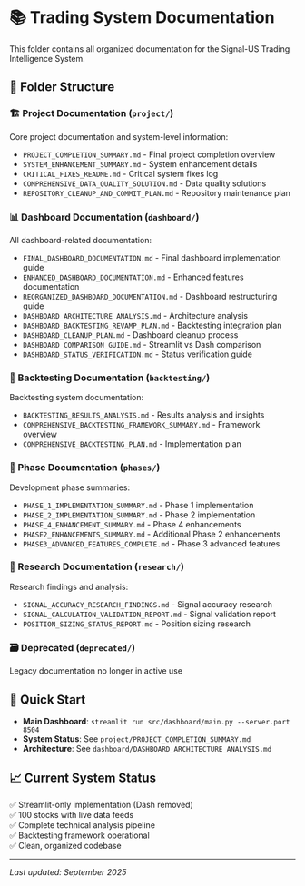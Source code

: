 # 📚 Trading System Documentation

This folder contains all organized documentation for the Signal-US Trading Intelligence System.

## 📁 Folder Structure

### 🏗️ Project Documentation (`project/`)
Core project documentation and system-level information:
- `PROJECT_COMPLETION_SUMMARY.md` - Final project completion overview
- `SYSTEM_ENHANCEMENT_SUMMARY.md` - System enhancement details
- `CRITICAL_FIXES_README.md` - Critical system fixes log
- `COMPREHENSIVE_DATA_QUALITY_SOLUTION.md` - Data quality solutions
- `REPOSITORY_CLEANUP_AND_COMMIT_PLAN.md` - Repository maintenance plan

### 📊 Dashboard Documentation (`dashboard/`)
All dashboard-related documentation:
- `FINAL_DASHBOARD_DOCUMENTATION.md` - Final dashboard implementation guide
- `ENHANCED_DASHBOARD_DOCUMENTATION.md` - Enhanced features documentation
- `REORGANIZED_DASHBOARD_DOCUMENTATION.md` - Dashboard restructuring guide
- `DASHBOARD_ARCHITECTURE_ANALYSIS.md` - Architecture analysis
- `DASHBOARD_BACKTESTING_REVAMP_PLAN.md` - Backtesting integration plan
- `DASHBOARD_CLEANUP_PLAN.md` - Dashboard cleanup process
- `DASHBOARD_COMPARISON_GUIDE.md` - Streamlit vs Dash comparison
- `DASHBOARD_STATUS_VERIFICATION.md` - Status verification guide

### 🔄 Backtesting Documentation (`backtesting/`)
Backtesting system documentation:
- `BACKTESTING_RESULTS_ANALYSIS.md` - Results analysis and insights
- `COMPREHENSIVE_BACKTESTING_FRAMEWORK_SUMMARY.md` - Framework overview
- `COMPREHENSIVE_BACKTESTING_PLAN.md` - Implementation plan

### 🚀 Phase Documentation (`phases/`)
Development phase summaries:
- `PHASE_1_IMPLEMENTATION_SUMMARY.md` - Phase 1 implementation
- `PHASE_2_IMPLEMENTATION_SUMMARY.md` - Phase 2 implementation  
- `PHASE_4_ENHANCEMENT_SUMMARY.md` - Phase 4 enhancements
- `PHASE2_ENHANCEMENTS_SUMMARY.md` - Additional Phase 2 enhancements
- `PHASE3_ADVANCED_FEATURES_COMPLETE.md` - Phase 3 advanced features

### 🔬 Research Documentation (`research/`)
Research findings and analysis:
- `SIGNAL_ACCURACY_RESEARCH_FINDINGS.md` - Signal accuracy research
- `SIGNAL_CALCULATION_VALIDATION_REPORT.md` - Signal validation report
- `POSITION_SIZING_STATUS_REPORT.md` - Position sizing research

### 🗃️ Deprecated (`deprecated/`)
Legacy documentation no longer in active use

## 🚀 Quick Start
- **Main Dashboard**: `streamlit run src/dashboard/main.py --server.port 8504`
- **System Status**: See `project/PROJECT_COMPLETION_SUMMARY.md`
- **Architecture**: See `dashboard/DASHBOARD_ARCHITECTURE_ANALYSIS.md`

## 📈 Current System Status
✅ Streamlit-only implementation (Dash removed)  
✅ 100 stocks with live data feeds  
✅ Complete technical analysis pipeline  
✅ Backtesting framework operational  
✅ Clean, organized codebase  

---
*Last updated: September 2025*